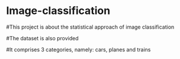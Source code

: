 # Image-classification
#This project is about the statistical approach of image classification 

#The dataset is also provided

#It comprises 3 categories, namely: cars, planes and trains

